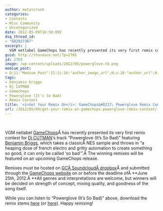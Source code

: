 ```yaml
---
author: metalcrush
categories:
- Contests
- Misc Community
- Uncategorized
date: 2012-05-09T16:50:09Z
dsq_thread_id:
- "682927367"
excerpt: |
  VGM netlabel GameChops has recently presented its very first remix contest for Dj CUTMAN's track "Powerglove (It's So Bad)" featuring Benjamin Briggs, which takes a classic NES sample and throws in "a heaping dose of french electro and gritty automation to create something so good, it can only be called 'so bad'". Are you bad enough to enter?
guid: http://thasauce.net/?p=2765
id: 2765
image: /wp-content/uploads/2012/05/powerglove-tb.png
medium_post:
- O:11:"Medium_Post":11:{s:16:"author_image_url";N;s:10:"author_url";N;s:11:"byline_name";N;s:12:"byline_email";N;s:10:"cross_link";N;s:2:"id";N;s:21:"follower_notification";N;s:7:"license";N;s:14:"publication_id";N;s:6:"status";N;s:3:"url";N;}
tags:
- benjamin briggs
- Dj CUTMAN
- Gamechops
- Powerglove (It's So Bad)
- Remix Contest
title: '<i>Get Your Remix On</i>: GameChops&#8217; Powerglove Remix Contest'
url: /2012/05/09/get-your-remix-on-gamechops-powerglove-remix-context/
---
```


<center>
</center>&nbsp;

VGM netlabel [GameChops](http://www.gamechops.com/)Â has recently presented its very first remix contest for [Dj CUTMAN](http://www.djcutman.com/)&#8216;s track &#8220;Powerglove (It&#8217;s So Bad)&#8221; featuring [Benjamin Briggs](http://benjaminbriggs.bandcamp.com/), which takes a classicÂ NES sample and throws in &#8220;a heaping dose of french electro and gritty automation to create something so good, it can only be called &#8216;so bad'&#8221;.Â The winning remixes will be featured on an upcoming GameChops release.

Remixes must be hosted on [GCÂ SoundcloudÂ dropbox](http://soundcloud.com/djcutman/dropbox)Â and submitted through the [GameChops website](http://www.gamechops.com/powerglove-remix-stems/) on or before the deadline ofÂ **June 25th, 2012.Â **All genres and interpretations are welcome, but winners will be decided on strength of concept, mixing quality, and goodness of the song itself.

While you can listen to &#8220;Powerglove (It&#8217;s So Bad)&#8221; above, download the remix stems [here](http://gamechops.com/Dj_CUTMAN_Powerglove_Remix_Stems.zip) (or [here](http://www.sendspace.com/file/zq5xar)). Happy remixing!